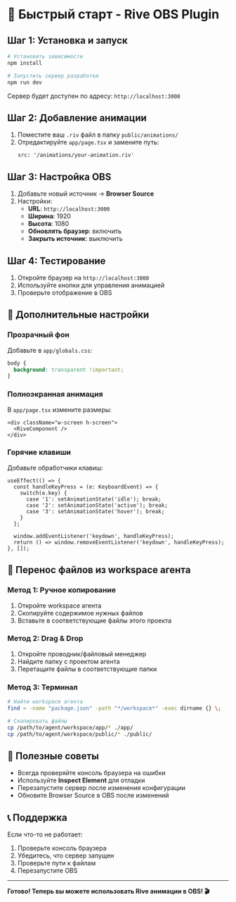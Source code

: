 # 🚀 Быстрый старт - Rive OBS Plugin

## Шаг 1: Установка и запуск

```bash
# Установить зависимости
npm install

# Запустить сервер разработки
npm run dev
```

Сервер будет доступен по адресу: `http://localhost:3000`

## Шаг 2: Добавление анимации

1. Поместите ваш `.riv` файл в папку `public/animations/`
2. Отредактируйте `app/page.tsx` и замените путь:
   ```tsx
   src: '/animations/your-animation.riv'
   ```

## Шаг 3: Настройка OBS

1. Добавьте новый источник → **Browser Source**
2. Настройки:
   - **URL**: `http://localhost:3000`
   - **Ширина**: 1920
   - **Высота**: 1080
   - **Обновлять браузер**: включить
   - **Закрыть источник**: выключить

## Шаг 4: Тестирование

1. Откройте браузер на `http://localhost:3000`
2. Используйте кнопки для управления анимацией
3. Проверьте отображение в OBS

## 🔧 Дополнительные настройки

### Прозрачный фон

Добавьте в `app/globals.css`:

```css
body {
  background: transparent !important;
}
```

### Полноэкранная анимация

В `app/page.tsx` измените размеры:

```tsx
<div className="w-screen h-screen">
  <RiveComponent />
</div>
```

### Горячие клавиши

Добавьте обработчики клавиш:

```tsx
useEffect(() => {
  const handleKeyPress = (e: KeyboardEvent) => {
    switch(e.key) {
      case '1': setAnimationState('idle'); break;
      case '2': setAnimationState('active'); break;
      case '3': setAnimationState('hover'); break;
    }
  };
  
  window.addEventListener('keydown', handleKeyPress);
  return () => window.removeEventListener('keydown', handleKeyPress);
}, []);
```

## 📝 Перенос файлов из workspace агента

### Метод 1: Ручное копирование

1. Откройте workspace агента
2. Скопируйте содержимое нужных файлов
3. Вставьте в соответствующие файлы этого проекта

### Метод 2: Drag & Drop

1. Откройте проводник/файловый менеджер
2. Найдите папку с проектом агента
3. Перетащите файлы в соответствующие папки

### Метод 3: Терминал

```bash
# Найти workspace агента
find ~ -name "package.json" -path "*/workspace*" -exec dirname {} \;

# Скопировать файлы
cp /path/to/agent/workspace/app/* ./app/
cp /path/to/agent/workspace/public/* ./public/
```

## 🎯 Полезные советы

- Всегда проверяйте консоль браузера на ошибки
- Используйте **Inspect Element** для отладки
- Перезапустите сервер после изменения конфигурации
- Обновите Browser Source в OBS после изменений

## 📞 Поддержка

Если что-то не работает:
1. Проверьте консоль браузера
2. Убедитесь, что сервер запущен
3. Проверьте пути к файлам
4. Перезапустите OBS

---

**Готово! Теперь вы можете использовать Rive анимации в OBS! 🎬** 